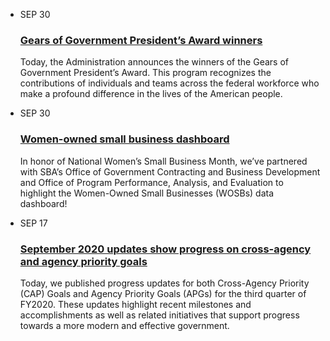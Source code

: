 <ul class="usa-collection">
  <li class="usa-collection__item">
    <div class="usa-collection__calendar-date">
      <time datetime="2020-09-30T12:00:00+01:00"
        ><span class="usa-collection__calendar-date-month">SEP</span>
        <span class="usa-collection__calendar-date-day">30</span></time
      >
    </div>
    <div class="usa-collection__body">
      <h3 class="usa-collection__heading">
        <a
          class="usa-link"
          href="https://trumpadministration.archives.performance.gov/presidents-winners-press-release/"
          >Gears of Government President’s Award winners</a
        >
      </h3>
      <p class="usa-collection__description">
        Today, the Administration announces the winners of the Gears of
        Government President’s Award. This program recognizes the contributions
        of individuals and teams across the federal workforce who make a
        profound difference in the lives of the American people.
      </p>
    </div>
  </li>
  <li class="usa-collection__item">
    <div class="usa-collection__calendar-date">
      <time datetime="2020-09-30T12:00:00+01:00"
        ><span class="usa-collection__calendar-date-month">SEP</span>
        <span class="usa-collection__calendar-date-day">30</span></time
      >
    </div>
    <div class="usa-collection__body">
      <h3 class="usa-collection__heading">
        <a
          class="usa-link"
          href="https://trumpadministration.archives.performance.gov/sba-wosb-dashboard/"
          >Women-owned small business dashboard</a
        >
      </h3>
      <p class="usa-collection__description">
        In honor of National Women’s Small Business Month, we’ve partnered with
        SBA’s Office of Government Contracting and Business Development and
        Office of Program Performance, Analysis, and Evaluation to highlight the
        Women-Owned Small Businesses (WOSBs) data dashboard!
      </p>
    </div>
  </li>
  <li class="usa-collection__item">
    <div class="usa-collection__calendar-date">
      <time datetime="2020-09-17T12:00:00+01:00"
        ><span class="usa-collection__calendar-date-month">SEP</span>
        <span class="usa-collection__calendar-date-day">17</span></time
      >
    </div>
    <div class="usa-collection__body">
      <h3 class="usa-collection__heading">
        <a
          class="usa-link"
          href="https://trumpadministration.archives.performance.gov/September-2020-Updates-Show-Progress/"
          >September 2020 updates show progress on cross-agency and agency
          priority goals</a
        >
      </h3>
      <p class="usa-collection__description">
        Today, we published progress updates for both Cross-Agency Priority
        (CAP) Goals and Agency Priority Goals (APGs) for the third quarter of
        FY2020. These updates highlight recent milestones and accomplishments as
        well as related initiatives that support progress towards a more modern
        and effective government.
      </p>
    </div>
  </li>
</ul>
